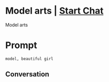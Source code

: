 

# Model arts | [Start Chat](https://gptcall.net/chat.html?data=%7B%22contact%22%3A%7B%22id%22%3A%22PSV7qHSsf4MWQAGbuuNeH%22%2C%22flow%22%3Atrue%7D%7D)
Model arts

# Prompt

```
model, beautiful girl
```



## Conversation



